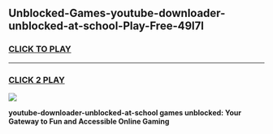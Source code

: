 
## Unblocked-Games-youtube-downloader-unblocked-at-school-Play-Free-49l7l
<h3>
<a href="https://premium76.site?title=youtube-downloader-unblocked-at-school&ref=23A">CLICK TO PLAY</a></h3>
<hr>

<h3>
<a href="https://premium76.site?title=youtube-downloader-unblocked-at-school&ref=23A">CLICK 2 PLAY</a>
  
</h3>

<a href="https://premium76.site?title=youtube-downloader-unblocked-at-school&ref=23A"><img src="https://clearcache.store/games.png"></a>


**youtube-downloader-unblocked-at-school games unblocked: Your Gateway to Fun and Accessible Online Gaming**
